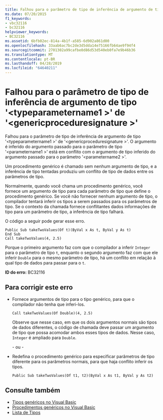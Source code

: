 ```yaml
---
title: Falhou para o parâmetro de tipo de inferência de argumento de tipo '<typeparametername1>'de'<genericproceduresignature>'
ms.date: 07/20/2015
f1_keywords:
- vbc32116
- bc32116
helpviewer_keywords:
- BC32116
ms.assetid: 6bfb02ec-814a-4b1f-a585-6d902a861d00
ms.openlocfilehash: 33aab6ac7bc2de3d5dda14e75166fb64ae9f94f4
ms.sourcegitcommit: 2701302a99cafbe0d86d53d540eb0fa7e9b46b36
ms.translationtype: MT
ms.contentlocale: pt-BR
ms.lasthandoff: 04/28/2019
ms.locfileid: "64640211"
---
```

# <a name="type-argument-inference-failed-for-type-parameter-typeparametername1-of-genericproceduresignature"></a>Falhou para o parâmetro de tipo de inferência de argumento de tipo '\<typeparametername1 >' de '\<genericproceduresignature >'
Falhou para o parâmetro de tipo de inferência de argumento de tipo '\<typeparametername1 >' de '\<genericproceduresignature >'. O argumento é inferido do argumento passado para o parâmetro de tipo '\<parametername1 >' está em conflito com o argumento de tipo inferido do argumento passado para o parâmetro '\<parametername2 >'.  
  
 Um procedimento genérico é chamado sem nenhum argumento de tipo, e a inferência de tipo tentadas produziu um conflito de tipo de dados entre os parâmetros de tipo.  
  
 Normalmente, quando você chama um procedimento genérico, você fornece um argumento de tipo para cada parâmetro de tipo que define o procedimento genérico. Se você não fornecer nenhum argumento de tipo, o compilador tentará inferir os tipos a serem passados para os parâmetros de tipo. Se o contexto da chamada fornece conflitantes dados informações de tipo para um parâmetro de tipo, a inferência de tipo falhará.  
  
 O código a seguir pode gerar esse erro.  
  
```  
Public Sub takeTwoValues(Of t)(ByVal x As t, ByVal y As t)  
End Sub  
Call takeTwoValues(4, 2.5)  
```  
  
 Porque o primeiro argumento faz com que o compilador a inferir `Integer` para o parâmetro de tipo `t`, enquanto o segundo argumento faz com que ele inferir `Double` para o mesmo parâmetro de tipo, há um conflito em relação à qual tipo de dados para passar para o `t`.  
  
 **ID do erro:** BC32116  
  
## <a name="to-correct-this-error"></a>Para corrigir este erro  
  
- Fornece argumentos de tipo para o tipo genérico, para que o compilador não tenha que inferi-los.  
  
    ```  
    Call takeTwoValues(Of Double)(4, 2.5)  
    ```  
  
     Observe que nesse caso, em que os dois argumentos normais são tipos de dados diferentes, o código de chamada deve passar um argumento de tipo que possa acomodar ambos esses tipos de dados. Nesse caso, `Integer` é ampliado para `Double`.  
  
     - ou -  
  
- Redefina o procedimento genérico para especificar parâmetros de tipo diferente para os parâmetros normais, para que haja conflito inferir os tipos.  
  
    ```  
    Public Sub takeTwoValues(Of t1, t2)(ByVal x As t1, ByVal y As t2)  
    ```  
  
## <a name="see-also"></a>Consulte também

- [Tipos genéricos no Visual Basic](../../visual-basic/programming-guide/language-features/data-types/generic-types.md)
- [Procedimentos genéricos no Visual Basic](../../visual-basic/programming-guide/language-features/data-types/generic-procedures.md)
- [Lista de Tipos](../../visual-basic/language-reference/statements/type-list.md)
